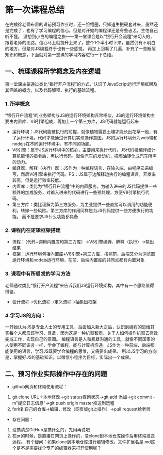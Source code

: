 # 第一次课程总结
在完成徐老师布置的课前预习作业时，还一脸懵圈，只知道生搬硬套过来，虽然还是完成了，也有了学习编程的信心，但是对开始的编程课还是有些忐忑，生怕自己听不懂。
没想到小白的编程之旅——第一堂课会是以“银行开会流程”来切入的，跟着老师的思路，信心马上就提升上来了。整个1个半小时下来，虽然仍有不明白的地方，但是对JS编程终于也有一些感觉。
再加上回看了几遍，补充了一些断层知识和概念，下面就对第一堂课的学习内容进行一下总结。
## 一、梳理课程所学概念及内在逻辑
第一堂课主要通过类比“银行开户流程”的方式，认识了JavaScript运行环境框架及其涵盖的概念，以及代码解释、执行的基础流程。
### 1. 所学概念
“银行开户流程”的业务架构与JS的运行环境架构非常相似，JS的运行环境架构主要由内置库、V8引擎组成，再加上一个第三方库，JS代码就能运行起来
- 运行环境：JS代码能被执行的前提，就像植物需要土壤才能长出花草一般，有了运行环境，代码才能通过计算机实现操作意图。JS的运行环境分为web端和nodejs在不同运行环境中，有不同的功能。
- V8引擎：属于JS运行环境中的核心，主要用来执行代码，JS代码被编译成计算机能懂的指令后，再执行代码。就像汽车的发动机，把燃油转化成汽车所需的动力。
- 编译器、解释（执行）器：JS作为一种编程语言，在输入端，由程序员来编写，然后V8引擎来执行代码。PS：JS属于边解释边执行的编程语言，开发率较高，但是运行效率较低。
- 内置库：类比为“银行开户流程”中的内置服务，为输入进来的JS代码提供一些额外的加成服务，对输入进来的代码进行一些预处理，方便V8引擎执行代码。
- 第三方库：类比理解为第三方服务，为主业提供一些直接可以调用的功能便利，转嫁一些风险。第三方库的作用同样是为JS代码提供一些方便执行的功能。
而不是要求JS什么功能都具备
### 2. 课程内在逻辑框架搭建
- 流程：（代码+调用内置库和第三方库）→V8引擎编译、解释（执行）→输出结果
- 框架：运行环境包括内置库+V8引擎+第三方库，按照前、后端又分为浏览器运行环境和nodejs运行环境，在前、后端内置库的共同点都有内置对象
### 3. 课程中有所启发的学习方法
老师通过类比“银行开户流程”来告诉我们JS运行环境架构，其中有一个思路值得借鉴。
- 设计流程→优化流程→定义流程→抽象出框架
### 4.学习JS的方向：
一开始认为JS是专业人士的专用工具，后面加入新大之后，认识到编程的思维其实每个人都应该学习、具备，因为这是一种机器智商，关于人如何操作机器去高效完成工作，实现自己的意图。
编程语言是人和机器沟通的工具，就像不同国家的人使用不同语言一样，学会了编程，能与计算机沟通。JS作为一种前端、后端都能使用的语言，学习JS既要学会编程的思维，又需要出成果。
所以JS学习的方向是，掌握好JS的基础知识，以微信小程序为目标，实际出一个成果。
## 二、预习作业实际操作中存在的问题
- github网页和终端使用流程：
1. git clone URL→本地修改→git status查询状态→git add 添加→git commit -m"提交日志信息"→git push origin master推送到远程
2. fork到自己的仓库→编辑、修改（网页版git上操作）→pull request给老师
- 存在问题：
1. 没搞清楚GitHub是搞什么的，先用再说吧
2. 在pr的时候，是直接在网页上操作的，没clone到本地仓库操作后用终端推送远程。
有个疑问：如果clone到本地仓库进行编辑修改，文件扩展名是.md这个是不是需要找个专门的编辑器来打开使用呢？
